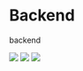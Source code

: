 # Backend
backend

<img src="https://gtd.kro.kr/api/badge/2023WB-TeamB/Backend?theme=terminal1&start=20230101&end=20230301&stack1=react&stack2=react" />
<img src="https://gtd.kro.kr/api/badge/2023WB-TeamB/Backend/sunjae98?theme=terminal1&start=20230101&end=20230101&stack1=react&stack2=react" />
<img src="https://gtd.kro.kr/api/badge/2023WB-TeamB/Backend/sunjae98?theme=terminal1&start=20230101&end=20230101&stack1=react&stack2=react" />
